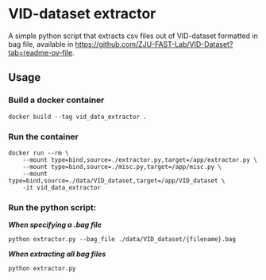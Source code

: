# VID-dataset extractor

A simple python script that extracts csv files out of VID-dataset formatted in bag file, available in https://github.com/ZJU-FAST-Lab/VID-Dataset?tab=readme-ov-file.

## Usage

### Build a docker container
`docker build --tag vid_data_extractor .`

### Run the container
```
docker run --rm \
	--mount type=bind,source=./extractor.py,target=/app/extractor.py \
	--mount type=bind,source=./misc.py,target=/app/misc.py \
	--mount type=bind,source=./data/VID_dataset,target=/app/VID_dataset \
	-it vid_data_extractor
```

### Run the python script:
***When specifying a .bag file***

`python extractor.py --bag_file ./data/VID_dataset/{filename}.bag`

***When extracting all bag files***

`python extractor.py`
